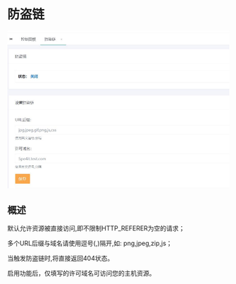 # 防盗链

![](./imgs/bthost-fdl.jpg)

## 概述

默认允许资源被直接访问,即不限制HTTP_REFERER为空的请求；

多个URL后缀与域名请使用逗号(,)隔开,如: png,jpeg,zip,js；

当触发防盗链时,将直接返回404状态。

启用功能后，仅填写的许可域名可访问您的主机资源。